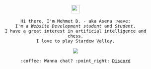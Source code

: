 <p align="center">
  <img src="https://user-images.githubusercontent.com/5679180/79618120-0daffb80-80be-11ea-819e-d2b0fa904d07.gif" width="27px">
  <br><br>
  <samp>
    Hi there, I'm Mehmet D. - aka Asena :wave:<br>
    I'm a <em>Website Development student</em> and <em>Student</em>.<br>
    I have a great interest in artificial intelligence and chess.<br>
    I love to play Stardew Valley.<br>
    <br><img src="https://komarev.com/ghpvc/?username=mehmtland">
    <br><br>:coffee: Wanna chat? :point_right: <a href="https://discord.com/users/934010545202405406">Discord</a>
  </samp>
</p>

